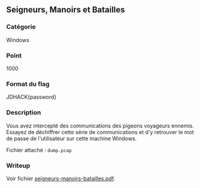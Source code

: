 ## Seigneurs, Manoirs et Batailles

### Catégorie

Windows

### Point

1000

### Format du flag

JDHACK{password}

### Description

Vous avez intercepté des communications des pigeons voyageurs ennemis.
Essayez de déchiffrer cette série de communications et d'y retrouver le mot de passe de l'utilisateur sur cette machine Windows.

Fichier attaché  : `dump.pcap`

### Writeup

Voir fichier [seigneurs-manoirs-batailles.pdf](writeup/seigneurs-manoirs-batailles.pdf).

